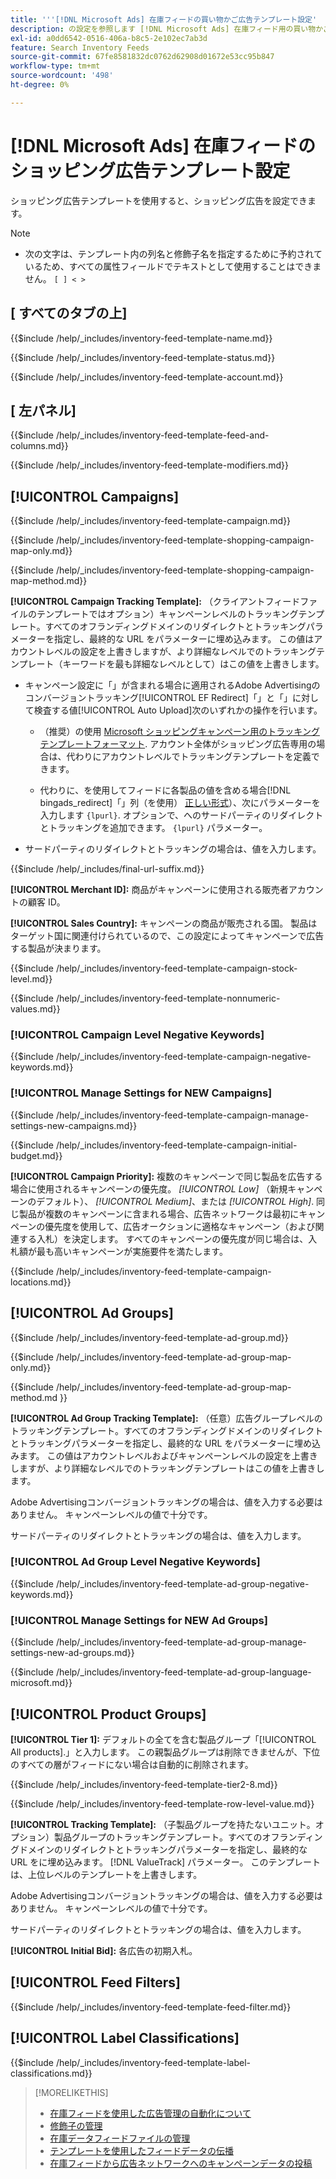 ```yaml
---
title: '''[!DNL Microsoft Ads] 在庫フィードの買い物かご広告テンプレート設定'
description: の設定を参照します [!DNL Microsoft Ads] 在庫フィード用の買い物かご広告テンプレート。
exl-id: a0dd6542-0516-406a-b8c5-2e102ec7ab3d
feature: Search Inventory Feeds
source-git-commit: 67fe8581832dc0762d62908d01672e53cc95b847
workflow-type: tm+mt
source-wordcount: '498'
ht-degree: 0%

---
```


# [!DNL Microsoft Ads] 在庫フィードのショッピング広告テンプレート設定

ショッピング広告テンプレートを使用すると、ショッピング広告を設定できます。

>[!NOTE]
>
>* 次の文字は、テンプレート内の列名と修飾子名を指定するために予約されているため、すべての属性フィールドでテキストとして使用することはできません。  `[ ] < > `


## \[ すべてのタブの上\]

<!-- **Template Name:** -->

{{$include /help/_includes/inventory-feed-template-name.md}}

<!-- **Status:** -->

{{$include /help/_includes/inventory-feed-template-status.md}}

<!-- **Account:** -->

{{$include /help/_includes/inventory-feed-template-account.md}}

## \[ 左パネル\]

<!-- **[!UICONTROL Feed &amp; Columns]:** -->

{{$include /help/_includes/inventory-feed-template-feed-and-columns.md}}

<!-- **[!UICONTROL Modifiers]:** -->

{{$include /help/_includes/inventory-feed-template-modifiers.md}}

## [!UICONTROL Campaigns]

<!-- **[!UICONTROL Campaign]:** -->

{{$include /help/_includes/inventory-feed-template-campaign.md}}

<!-- **[!UICONTROL Campaign Map Only]:** -->

{{$include /help/_includes/inventory-feed-template-shopping-campaign-map-only.md}}

<!-- **[!UICONTROL Campaign Map Method]:** -->

{{$include /help/_includes/inventory-feed-template-shopping-campaign-map-method.md}}

**[!UICONTROL Campaign Tracking Template]:** （クライアントフィードファイルのテンプレートではオプション）キャンペーンレベルのトラッキングテンプレート。すべてのオフランディングドメインのリダイレクトとトラッキングパラメーターを指定し、最終的な URL をパラメーターに埋め込みます。 この値はアカウントレベルの設定を上書きしますが、より詳細なレベルでのトラッキングテンプレート（キーワードを最も詳細なレベルとして）はこの値を上書きします。

* キャンペーン設定に「」が含まれる場合に適用されるAdobe Advertisingのコンバージョントラッキング[!UICONTROL EF Redirect]「」と「」に対して検査する値[!UICONTROL Auto Upload]次のいずれかの操作を行います。

   * （推奨）の使用 [Microsoft ショッピングキャンペーン用のトラッキングテンプレートフォーマット](/help/search-social-commerce/tracking/formats-click-tracking-microsoft.md). アカウント全体がショッピング広告専用の場合は、代わりにアカウントレベルでトラッキングテンプレートを定義できます。

   * 代わりに、を使用してフィードに各製品の値を含める場合[!DNL bingads_redirect]「」列（を使用） [正しい形式](/help/search-social-commerce/tracking/formats-click-tracking-microsoft.md)）、次にパラメーターを入力します `{lpurl}`. オプションで、へのサードパーティのリダイレクトとトラッキングを追加できます。 `{lpurl}` パラメーター。

* サードパーティのリダイレクトとトラッキングの場合は、値を入力します。

<!-- **[!UICONTROL Campaign Final URL Suffix]:** -->

{{$include /help/_includes/final-url-suffix.md}}

**[!UICONTROL Merchant ID]:** 商品がキャンペーンに使用される販売者アカウントの顧客 ID。

**[!UICONTROL Sales Country]:** キャンペーンの商品が販売される国。 製品はターゲット国に関連付けられているので、この設定によってキャンペーンで広告する製品が決まります。

<!-- **[!UICONTROL Stock Level]:** -->

{{$include /help/_includes/inventory-feed-template-campaign-stock-level.md}}

<!-- **[!UICONTROL This column has non-numeric values]:** -->

{{$include /help/_includes/inventory-feed-template-nonnumeric-values.md}}

### [!UICONTROL Campaign Level Negative Keywords]

{{$include /help/_includes/inventory-feed-template-campaign-negative-keywords.md}}

### [!UICONTROL Manage Settings for NEW Campaigns]

<!-- Flag/check box **[!UICONTROL Manage Settings for NEW Campaigns]:** -->

{{$include /help/_includes/inventory-feed-template-campaign-manage-settings-new-campaigns.md}}

<!-- **[!UICONTROL Initial Budget]:** -->

{{$include /help/_includes/inventory-feed-template-campaign-initial-budget.md}}

**[!UICONTROL Campaign Priority]:** 複数のキャンペーンで同じ製品を広告する場合に使用されるキャンペーンの優先度。 *[!UICONTROL Low]* （新規キャンペーンのデフォルト）、 *[!UICONTROL Medium]*、または *[!UICONTROL High]*. 同じ製品が複数のキャンペーンに含まれる場合、広告ネットワークは最初にキャンペーンの優先度を使用して、広告オークションに適格なキャンペーン（および関連する入札）を決定します。 すべてのキャンペーンの優先度が同じ場合は、入札額が最も高いキャンペーンが実施要件を満たします。

<!-- **[!UICONTROL Locations]:** -->

{{$include /help/_includes/inventory-feed-template-campaign-locations.md}}

## [!UICONTROL Ad Groups]

<!-- **[!UICONTROL Ad Group]:** -->

{{$include /help/_includes/inventory-feed-template-ad-group.md}}

<!-- **[!UICONTROL Map Only]:** -->

{{$include /help/_includes/inventory-feed-template-ad-group-map-only.md}}

<!-- **[!UICONTROL Map Method]:** -->

{{$include /help/_includes/inventory-feed-template-ad-group-map-method.md }}

**[!UICONTROL Ad Group Tracking Template]:** （任意）広告グループレベルのトラッキングテンプレート。すべてのオフランディングドメインのリダイレクトとトラッキングパラメーターを指定し、最終的な URL をパラメーターに埋め込みます。 この値はアカウントレベルおよびキャンペーンレベルの設定を上書きしますが、より詳細なレベルでのトラッキングテンプレートはこの値を上書きします。

Adobe Advertisingコンバージョントラッキングの場合は、値を入力する必要はありません。 キャンペーンレベルの値で十分です。

サードパーティのリダイレクトとトラッキングの場合は、値を入力します。

### [!UICONTROL Ad Group Level Negative Keywords]

{{$include /help/_includes/inventory-feed-template-ad-group-negative-keywords.md}}

### [!UICONTROL Manage Settings for NEW Ad Groups]

<!-- Flag/check box **[!UICONTROL Manage Settings for NEW Ad Groups]:** -->

{{$include /help/_includes/inventory-feed-template-ad-group-manage-settings-new-ad-groups.md}}

<!-- **[!UICONTROL Languages]:** -->

{{$include /help/_includes/inventory-feed-template-ad-group-language-microsoft.md}}

## [!UICONTROL Product Groups]

**[!UICONTROL Tier 1]:** デフォルトの全てを含む製品グループ「[!UICONTROL All products].」と入力します。 この親製品グループは削除できませんが、下位のすべての層がフィードにない場合は自動的に削除されます。

<!-- **[!UICONTROL Tier 2 - Tier 8]:** -->

{{$include /help/_includes/inventory-feed-template-tier2-8.md}}

<!-- **[!UICONTROL Row Level Value]:** -->

{{$include /help/_includes/inventory-feed-template-row-level-value.md}}

**[!UICONTROL Tracking Template]:** （子製品グループを持たないユニット。オプション）製品グループのトラッキングテンプレート。すべてのオフランディングドメインのリダイレクトとトラッキングパラメーターを指定し、最終的な URL をに埋め込みます。 [!DNL ValueTrack] パラメーター。 このテンプレートは、上位レベルのテンプレートを上書きします。

Adobe Advertisingコンバージョントラッキングの場合は、値を入力する必要はありません。 キャンペーンレベルの値で十分です。

サードパーティのリダイレクトとトラッキングの場合は、値を入力します。

**[!UICONTROL Initial Bid]:** 各広告の初期入札。

## [!UICONTROL Feed Filters]

<!-- **\[Feed Filter\]:** -->

{{$include /help/_includes/inventory-feed-template-feed-filter.md}}

## [!UICONTROL Label Classifications]

<!-- **\[Component\] [!UICONTROL Label Classifications] &gt; `[Label Classification and Value`]:** -->

{{$include /help/_includes/inventory-feed-template-label-classifications.md}}

>[!MORELIKETHIS]
>
>* [在庫フィードを使用した広告管理の自動化について](../inventory-feeds-about.md)
>* [修飾子の管理](../modifiers-manage.md)
>* [在庫データフィードファイルの管理](/help/search-social-commerce/campaign-management/inventory-feeds/feed-files-manage.md)
>* [テンプレートを使用したフィードデータの伝播](../feed-data-propagate.md)
>* [在庫フィードから広告ネットワークへのキャンペーンデータの投稿](../propagated-data-post.md)
